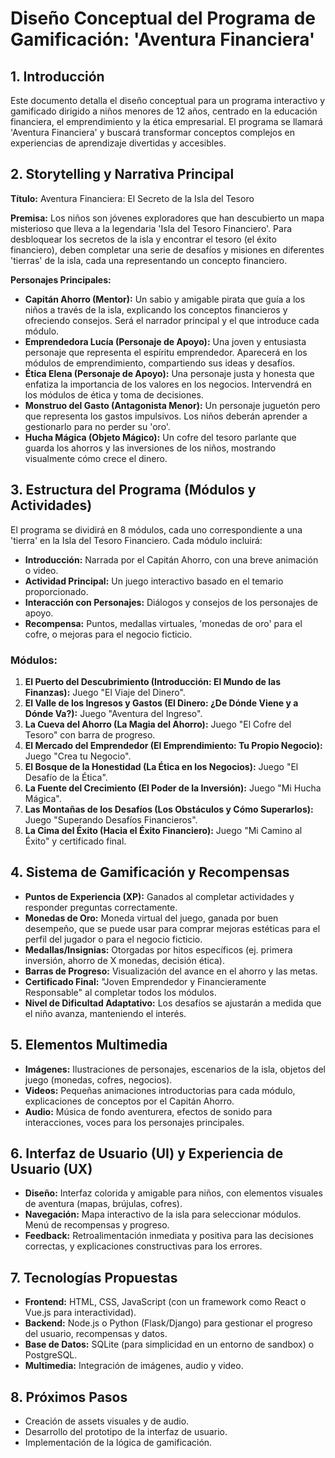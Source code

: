 # Diseño Conceptual del Programa de Gamificación: 'Aventura Financiera'

## 1. Introducción
Este documento detalla el diseño conceptual para un programa interactivo y gamificado dirigido a niños menores de 12 años, centrado en la educación financiera, el emprendimiento y la ética empresarial. El programa se llamará 'Aventura Financiera' y buscará transformar conceptos complejos en experiencias de aprendizaje divertidas y accesibles.

## 2. Storytelling y Narrativa Principal

**Título:** Aventura Financiera: El Secreto de la Isla del Tesoro

**Premisa:** Los niños son jóvenes exploradores que han descubierto un mapa misterioso que lleva a la legendaria 'Isla del Tesoro Financiero'. Para desbloquear los secretos de la isla y encontrar el tesoro (el éxito financiero), deben completar una serie de desafíos y misiones en diferentes 'tierras' de la isla, cada una representando un concepto financiero.

**Personajes Principales:**
*   **Capitán Ahorro (Mentor):** Un sabio y amigable pirata que guía a los niños a través de la isla, explicando los conceptos financieros y ofreciendo consejos. Será el narrador principal y el que introduce cada módulo.
*   **Emprendedora Lucía (Personaje de Apoyo):** Una joven y entusiasta personaje que representa el espíritu emprendedor. Aparecerá en los módulos de emprendimiento, compartiendo sus ideas y desafíos.
*   **Ética Elena (Personaje de Apoyo):** Una personaje justa y honesta que enfatiza la importancia de los valores en los negocios. Intervendrá en los módulos de ética y toma de decisiones.
*   **Monstruo del Gasto (Antagonista Menor):** Un personaje juguetón pero que representa los gastos impulsivos. Los niños deberán aprender a gestionarlo para no perder su 'oro'.
*   **Hucha Mágica (Objeto Mágico):** Un cofre del tesoro parlante que guarda los ahorros y las inversiones de los niños, mostrando visualmente cómo crece el dinero.

## 3. Estructura del Programa (Módulos y Actividades)
El programa se dividirá en 8 módulos, cada uno correspondiente a una 'tierra' en la Isla del Tesoro Financiero. Cada módulo incluirá:
*   **Introducción:** Narrada por el Capitán Ahorro, con una breve animación o video.
*   **Actividad Principal:** Un juego interactivo basado en el temario proporcionado.
*   **Interacción con Personajes:** Diálogos y consejos de los personajes de apoyo.
*   **Recompensa:** Puntos, medallas virtuales, 'monedas de oro' para el cofre, o mejoras para el negocio ficticio.

### Módulos:
1.  **El Puerto del Descubrimiento (Introducción: El Mundo de las Finanzas):** Juego "El Viaje del Dinero".
2.  **El Valle de los Ingresos y Gastos (El Dinero: ¿De Dónde Viene y a Dónde Va?):** Juego "Aventura del Ingreso".
3.  **La Cueva del Ahorro (La Magia del Ahorro):** Juego "El Cofre del Tesoro" con barra de progreso.
4.  **El Mercado del Emprendedor (El Emprendimiento: Tu Propio Negocio):** Juego "Crea tu Negocio".
5.  **El Bosque de la Honestidad (La Ética en los Negocios):** Juego "El Desafío de la Ética".
6.  **La Fuente del Crecimiento (El Poder de la Inversión):** Juego "Mi Hucha Mágica".
7.  **Las Montañas de los Desafíos (Los Obstáculos y Cómo Superarlos):** Juego "Superando Desafíos Financieros".
8.  **La Cima del Éxito (Hacia el Éxito Financiero):** Juego "Mi Camino al Éxito" y certificado final.

## 4. Sistema de Gamificación y Recompensas
*   **Puntos de Experiencia (XP):** Ganados al completar actividades y responder preguntas correctamente.
*   **Monedas de Oro:** Moneda virtual del juego, ganada por buen desempeño, que se puede usar para comprar mejoras estéticas para el perfil del jugador o para el negocio ficticio.
*   **Medallas/Insignias:** Otorgadas por hitos específicos (ej. primera inversión, ahorro de X monedas, decisión ética).
*   **Barras de Progreso:** Visualización del avance en el ahorro y las metas.
*   **Certificado Final:** "Joven Emprendedor y Financieramente Responsable" al completar todos los módulos.
*   **Nivel de Dificultad Adaptativo:** Los desafíos se ajustarán a medida que el niño avanza, manteniendo el interés.

## 5. Elementos Multimedia
*   **Imágenes:** Ilustraciones de personajes, escenarios de la isla, objetos del juego (monedas, cofres, negocios).
*   **Videos:** Pequeñas animaciones introductorias para cada módulo, explicaciones de conceptos por el Capitán Ahorro.
*   **Audio:** Música de fondo aventurera, efectos de sonido para interacciones, voces para los personajes principales.

## 6. Interfaz de Usuario (UI) y Experiencia de Usuario (UX)
*   **Diseño:** Interfaz colorida y amigable para niños, con elementos visuales de aventura (mapas, brújulas, cofres).
*   **Navegación:** Mapa interactivo de la isla para seleccionar módulos. Menú de recompensas y progreso.
*   **Feedback:** Retroalimentación inmediata y positiva para las decisiones correctas, y explicaciones constructivas para los errores.

## 7. Tecnologías Propuestas
*   **Frontend:** HTML, CSS, JavaScript (con un framework como React o Vue.js para interactividad).
*   **Backend:** Node.js o Python (Flask/Django) para gestionar el progreso del usuario, recompensas y datos.
*   **Base de Datos:** SQLite (para simplicidad en un entorno de sandbox) o PostgreSQL.
*   **Multimedia:** Integración de imágenes, audio y video.

## 8. Próximos Pasos
*   Creación de assets visuales y de audio.
*   Desarrollo del prototipo de la interfaz de usuario.
*   Implementación de la lógica de gamificación.

